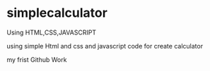 # simplecalculator
Using HTML,CSS,JAVASCRIPT

  using simple Html and css and javascript code for create calculator

  my frist Github Work

